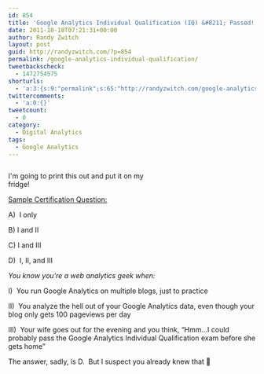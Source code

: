 ```yaml
---
id: 854
title: 'Google Analytics Individual Qualification (IQ) &#8211; Passed!'
date: 2011-10-18T07:21:31+00:00
author: Randy Zwitch
layout: post
guid: http://randyzwitch.com/?p=854
permalink: /google-analytics-individual-qualification/
tweetbackscheck:
  - 1472754575
shorturls:
  - 'a:3:{s:9:"permalink";s:65:"http://randyzwitch.com/google-analytics-individual-qualification/";s:7:"tinyurl";s:26:"http://tinyurl.com/7mu52kc";s:4:"isgd";s:19:"http://is.gd/m9HYsn";}'
twittercomments:
  - 'a:0:{}'
tweetcount:
  - 0
category:
  - Digital Analytics
tags:
  - Google Analytics
---
```

<div id="attachment_856" style="width: 310px" class="wp-caption alignright">
  <img class="size-full wp-image-856" title="google-iq-certificate" src="http://i0.wp.com/randyzwitch.com/wp-content/uploads/2011/10/google-iq-certificate.png?fit=300%2C231" alt="" srcset="http://i0.wp.com/randyzwitch.com/wp-content/uploads/2011/10/google-iq-certificate.png?w=300 300w, http://i0.wp.com/randyzwitch.com/wp-content/uploads/2011/10/google-iq-certificate.png?resize=150%2C115 150w" sizes="(max-width: 300px) 100vw, 300px" data-recalc-dims="1" />

  <p class="wp-caption-text">
    I'm going to print this out and put it on my fridge!
  </p>
</div>

<span style="text-decoration: underline;">Sample Certification Question:</span>

A)  I only

B) I and II

C) I and III

D)  I, II, and III

_You know you&#8217;re a web analytics geek when:_

I)  You run Google Analytics on multiple blogs, just to practice

II)  You analyze the hell out of your Google Analytics data, even though your blog only gets 100 pageviews per day

III)  Your wife goes out for the evening and you think, &#8220;Hmm&#8230;I could probably pass the Google Analytics Individual Qualification exam before she gets home&#8221;

The answer, sadly, is D.  But I suspect you already knew that 🙂
